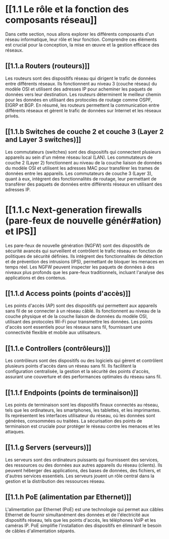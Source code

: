 # [[1.1 Le rôle et la fonction des composants réseau]]

Dans cette section, nous allons explorer les différents composants d'un réseau informatique, leur rôle et leur fonction. Comprendre ces éléments est crucial pour la conception, la mise en œuvre et la gestion efficace des réseaux.

## [[1.1.a Routers (routeurs)]]

Les routeurs sont des dispositifs réseau qui dirigent le trafic de données entre différents réseaux. Ils fonctionnent au niveau 3 (couche réseau) du modèle OSI et utilisent des adresses IP pour acheminer les paquets de données vers leur destination. Les routeurs déterminent le meilleur chemin pour les données en utilisant des protocoles de routage comme OSPF, EIGRP et BGP. En résumé, les routeurs permettent la communication entre différents réseaux et gèrent le trafic de données sur Internet et les réseaux privés.

## [[1.1.b Switches de couche 2 et couche 3 (Layer 2 and Layer 3 switches)]]

Les commutateurs (switches) sont des dispositifs qui connectent plusieurs appareils au sein d'un même réseau local (LAN). Les commutateurs de couche 2 (Layer 2) fonctionnent au niveau de la couche liaison de données du modèle OSI et utilisent les adresses MAC pour transférer les trames de données entre les appareils. Les commutateurs de couche 3 (Layer 3), quant à eux, intègrent des fonctionnalités de routage, leur permettant de transférer des paquets de données entre différents réseaux en utilisant des adresses IP.

# [[1.1.c Next-generation firewalls (pare-feux de nouvelle génér#ation) et IPS]]

Les pare-feux de nouvelle génération (NGFW) sont des dispositifs de sécurité avancés qui surveillent et contrôlent le trafic réseau en fonction de politiques de sécurité définies. Ils intègrent des fonctionnalités de détection et de prévention des intrusions (IPS), permettant de bloquer les menaces en temps réel. Les NGFW peuvent inspecter les paquets de données à des niveaux plus profonds que les pare-feux traditionnels, incluant l'analyse des applications et des contenus.

## [[1.1.d Access points (points d'accès)]]

Les points d'accès (AP) sont des dispositifs qui permettent aux appareils sans fil de se connecter à un réseau câblé. Ils fonctionnent au niveau de la couche physique et de la couche liaison de données du modèle OSI, utilisant des protocoles Wi-Fi pour transmettre les données. Les points d'accès sont essentiels pour les réseaux sans fil, fournissant une connectivité flexible et mobile aux utilisateurs.

## [[1.1.e Controllers (contrôleurs)]]

Les contrôleurs sont des dispositifs ou des logiciels qui gèrent et contrôlent plusieurs points d'accès dans un réseau sans fil. Ils facilitent la configuration centralisée, la gestion et la sécurité des points d'accès, assurant une couverture et des performances optimales du réseau sans fil.

## [[1.1.f Endpoints (points de terminaison)]]

Les points de terminaison sont les dispositifs finaux connectés au réseau, tels que les ordinateurs, les smartphones, les tablettes, et les imprimantes. Ils représentent les interfaces utilisateur du réseau, où les données sont générées, consommées ou traitées. La sécurisation des points de terminaison est cruciale pour protéger le réseau contre les menaces et les attaques.

## [[1.1.g Servers (serveurs)]]

Les serveurs sont des ordinateurs puissants qui fournissent des services, des ressources ou des données aux autres appareils du réseau (clients). Ils peuvent héberger des applications, des bases de données, des fichiers, et d'autres services essentiels. Les serveurs jouent un rôle central dans la gestion et la distribution des ressources réseau.

## [[1.1.h PoE (alimentation par Ethernet)]]

L'alimentation par Ethernet (PoE) est une technologie qui permet aux câbles Ethernet de fournir simultanément des données et de l'électricité aux dispositifs réseau, tels que les points d'accès, les téléphones VoIP et les caméras IP. PoE simplifie l'installation des dispositifs en éliminant le besoin de câbles d'alimentation séparés.